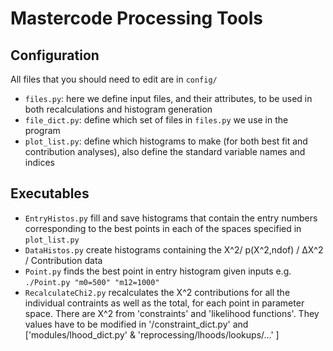 Mastercode Processing Tools
===========================


Configuration
-------------

All files that you should need to edit are in `config/`

- `files.py`:  here we define  input files, and their attributes, to be used in both recalculations and histogram generation
- `file_dict.py`: define which set of files in `files.py` we use in the program
- `plot_list.py`: define which histograms to make (for both best fit and contribution analyses), also define the standard variable names and indices


Executables
-----------
- `EntryHistos.py` fill and save histograms that contain the entry numbers corresponding to the best points in each of the spaces specified in `plot_list.py`
- `DataHistos.py` create histograms containing the &Chi;^2/ p(&Chi;^2,ndof) / &Delta;&Chi;^2 / Contribution data
- `Point.py` finds the best point in entry histogram given inputs e.g. `./Point.py "m0=500" "m12=1000"`
- `RecalculateChi2.py` recalculates the X^2 contributions for all the individual contraints as well as the total, for each point in parameter space. There are X^2 from 'constraints' and 'likelihood functions'. They values have to be modified in '/constraint_dict.py' and ['modules/lhood_dict.py' & 'reprocessing/lhoods/lookups/...' ] 

